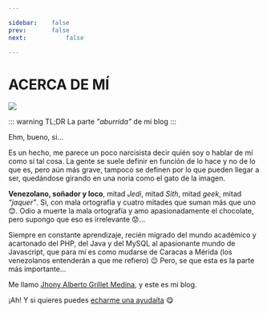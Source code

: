 ```yaml
---

sidebar:	false
prev: 		false
next:			false

---
```


# ACERCA DE MÍ

<img class="squared" src="/assets/img/avatar-cat.gif">

::: warning TL;DR
La parte _"aburrida"_ de mi blog
:::

Ehm, bueno, si...

Es un hecho, me parece un poco narcisista decir quién soy o hablar de mí como si
tal cosa. La gente se suele definir en función de lo hace y no de lo que es,
pero aún más grave, tampoco se definen por lo que pueden llegar a ser,
quedándose girando en una noria como el gato de la imagen.

**Venezolano, soñador y loco**, mitad _Jedi_, mitad _Sith_, mitad _geek_, mitad
_“jaquer”_. Si, con mala ortografía y cuatro mitades que suman más que uno
:blush:. Odio a muerte la mala ortografía y amo apasionadamente el chocolate,
pero supongo que eso es irrelevante :worried:...

Siempre en constante aprendizaje, recién migrado del mundo académico y
acartonado del PHP, del Java y del MySQL al apasionante mundo de Javascript, que
para mí es como mudarse de Caracas a Mérida (los venezolanos entenderán a que me
refiero) 😉
Pero, se que esta es la parte más importante...

Me llamo [Jhony Alberto Grillet Medina][1], y este es mi blog.

¡Ah! Y si quieres puedes [echarme una ayudaíta][2] :yum:

[1]: https://www.linkedin.com/in/jhonygrillet/
[2]: /ayuda/

